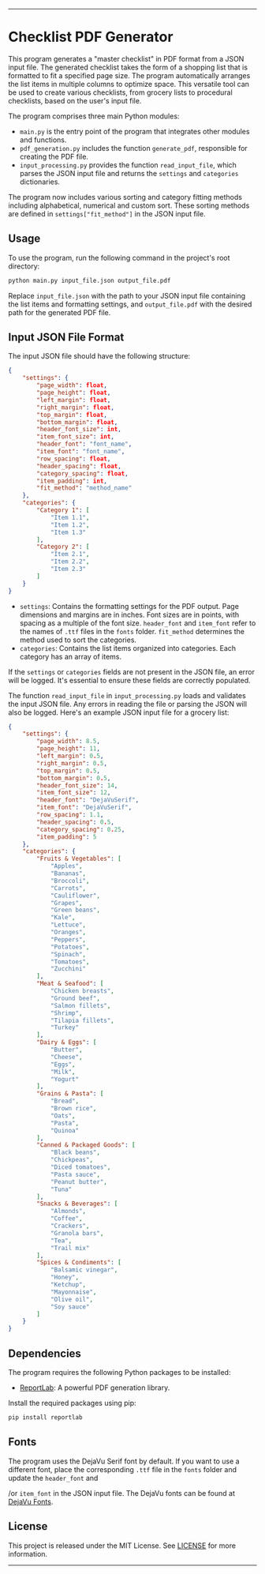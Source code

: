 
---

# Checklist PDF Generator

This program generates a "master checklist" in PDF format from a JSON input file. The generated checklist takes the form of a shopping list that is formatted to fit a specified page size. The program automatically arranges the list items in multiple columns to optimize space. This versatile tool can be used to create various checklists, from grocery lists to procedural checklists, based on the user's input file.

The program comprises three main Python modules:

- `main.py` is the entry point of the program that integrates other modules and functions.
- `pdf_generation.py` includes the function `generate_pdf`, responsible for creating the PDF file.
- `input_processing.py` provides the function `read_input_file`, which parses the JSON input file and returns the `settings` and `categories` dictionaries.

The program now includes various sorting and category fitting methods including alphabetical, numerical and custom sort. These sorting methods are defined in `settings["fit_method"]` in the JSON input file.

## Usage

To use the program, run the following command in the project's root directory:

```bash
python main.py input_file.json output_file.pdf
```

Replace `input_file.json` with the path to your JSON input file containing the list items and formatting settings, and `output_file.pdf` with the desired path for the generated PDF file.

## Input JSON File Format

The input JSON file should have the following structure:

```json
{
    "settings": {
        "page_width": float,    
        "page_height": float,   
        "left_margin": float,
        "right_margin": float,
        "top_margin": float,
        "bottom_margin": float,
        "header_font_size": int,
        "item_font_size": int,
        "header_font": "font_name",
        "item_font": "font_name",
        "row_spacing": float,
        "header_spacing": float,
        "category_spacing": float,
        "item_padding": int,
        "fit_method": "method_name"
    },
    "categories": {
        "Category 1": [
            "Item 1.1",
            "Item 1.2",
            "Item 1.3"
        ],
        "Category 2": [
            "Item 2.1",
            "Item 2.2",
            "Item 2.3"
        ]
    }
}
```

- `settings`: Contains the formatting settings for the PDF output. Page dimensions and margins are in inches. Font sizes are in points, with spacing as a multiple of the font size. `header_font` and `item_font` refer to the names of `.ttf` files in the `fonts` folder. `fit_method` determines the method used to sort the categories.
- `categories`: Contains the list items organized into categories. Each category has an array of items.

If the `settings` or `categories` fields are not present in the JSON file, an error will be logged. It's essential to ensure these fields are correctly populated.

The function `read_input_file` in `input_processing.py` loads and validates the input JSON file. Any errors in reading the file or parsing the JSON will also be logged.
Here's an example JSON input file for a grocery list:

```json
{
    "settings": {
        "page_width": 8.5,
        "page_height": 11,
        "left_margin": 0.5,
        "right_margin": 0.5,
        "top_margin": 0.5,
        "bottom_margin": 0.5,
        "header_font_size": 14,
        "item_font_size": 12,
        "header_font": "DejaVuSerif",
        "item_font": "DejaVuSerif",
        "row_spacing": 1.1,
        "header_spacing": 0.5,
        "category_spacing": 0.25,
        "item_padding": 5
    },
    "categories": {
        "Fruits & Vegetables": [
            "Apples",
            "Bananas",
            "Broccoli",
            "Carrots",
            "Cauliflower",
            "Grapes",
            "Green beans",
            "Kale",
            "Lettuce",
            "Oranges",
            "Peppers",
            "Potatoes",
            "Spinach",
            "Tomatoes",
            "Zucchini"
        ],
        "Meat & Seafood": [
            "Chicken breasts",
            "Ground beef",
            "Salmon fillets",
            "Shrimp",
            "Tilapia fillets",
            "Turkey"
        ],
        "Dairy & Eggs": [
            "Butter",
            "Cheese",
            "Eggs",
            "Milk",
            "Yogurt"
        ],
        "Grains & Pasta": [
            "Bread",
            "Brown rice",
            "Oats",
            "Pasta",
            "Quinoa"
        ],
        "Canned & Packaged Goods": [
            "Black beans",
            "Chickpeas",
            "Diced tomatoes",
            "Pasta sauce",
            "Peanut butter",
            "Tuna"
        ],
        "Snacks & Beverages": [
            "Almonds",
            "Coffee",
            "Crackers",
            "Granola bars",
            "Tea",
            "Trail mix"
        ],
        "Spices & Condiments": [
            "Balsamic vinegar",
            "Honey",
            "Ketchup",
            "Mayonnaise",
            "Olive oil",
            "Soy sauce"
        ]
    }
}
```
## Dependencies

The program requires the following Python packages to be installed:

- [ReportLab](https://www.reportlab.com/opensource/): A powerful PDF generation library.

Install the required packages using pip:

```bash
pip install reportlab
```

## Fonts

The program uses the DejaVu Serif font by default. If you want to use a different font, place the corresponding `.ttf` file in the `fonts` folder and update the `header_font` and

/or `item_font` in the JSON input file. The DejaVu fonts can be found at [DejaVu Fonts](https://dejavu-fonts.github.io/).

## License

This project is released under the MIT License. See [LICENSE](LICENSE) for more information.

---


